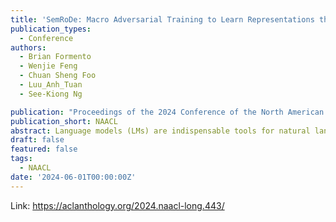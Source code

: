 ```yaml
---
title: 'SemRoDe: Macro Adversarial Training to Learn Representations that are Robust to Word-Level Attacks'
publication_types:
  - Conference
authors:
  - Brian Formento
  - Wenjie Feng
  - Chuan Sheng Foo
  - Luu_Anh_Tuan
  - See-Kiong Ng

publication: "Proceedings of the 2024 Conference of the North American Chapter of the Association for Computational Linguistics"
publication_short: NAACL
abstract: Language models (LMs) are indispensable tools for natural language processing tasks, but their vulnerability to adversarial attacks remains a concern. While current research has explored adversarial training techniques, their improvements to defend against word-level attacks have been limited. In this work, we propose a novel approach called Semantic Robust Defence (SemRoDe), a Macro Adversarial Training strategy to enhance the robustness of LMs. Drawing inspiration from recent studies in the image domain, we investigate and later confirm that in a discrete data setting such as language, adversarial samples generated via word substitutions do indeed belong to an adversarial domain exhibiting a high Wasserstein distance from the base domain. Our method learns a robust representation that bridges these two domains. We hypothesize that if samples were not projected into an adversarial domain, but instead to a domain with minimal shift, it would improve attack robustness. We align the domains by incorporating a new distance-based objective. With this, our model is able to learn more generalized representations by aligning the model’s high-level output features and therefore better handling unseen adversarial samples. This method can be generalized across word embeddings, even when they share minimal overlap at both vocabulary and word-substitution levels. To evaluate the effectiveness of our approach, we conduct experiments on BERT and RoBERTa models on three datasets. The results demonstrate promising state-of-the-art robustness.
draft: false
featured: false
tags:
  - NAACL
date: '2024-06-01T00:00:00Z'
---
```

Link: https://aclanthology.org/2024.naacl-long.443/